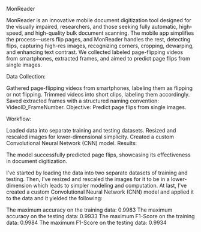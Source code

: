 MonReader

MonReader is an innovative mobile document digitization tool designed for the visually impaired, researchers, and those seeking fully automatic, high-speed, and high-quality bulk document scanning. The mobile app simplifies the process—users flip pages, and MonReader handles the rest, detecting flips, capturing high-res images, recognizing corners, cropping, dewarping, and enhancing text contrast. We collected labeled page-flipping videos from smartphones, extracted frames, and aimed to predict page flips from single images.

Data Collection:

Gathered page-flipping videos from smartphones, labeling them as flipping or not flipping.
Trimmed videos into short clips, labeling them accordingly.
Saved extracted frames with a structured naming convention: VideoID_FrameNumber.
Objective:
Predict page flips from single images.

Workflow:

Loaded data into separate training and testing datasets.
Resized and rescaled images for lower-dimensional simplicity.
Created a custom Convolutional Neural Network (CNN) model.
Results:

The model successfully predicted page flips, showcasing its effectiveness in document digitization.

I've started by loading the data into two separate datasets of training and testing. Then, I've resized and rescaled the images for it to be in a lower-dimension which leads to simpler modeling and computation. At last, I've created a custom Convolutional Neural Network (CNN) model and applied it to the data and it yielded the following:

The maximum accuracy on the training data: 0.9983
The maximum accuracy on the testing data: 0.9933
The maximum F1-Score on the training data: 0.9984
The maximum F1-Score on the testing data: 0.9934
